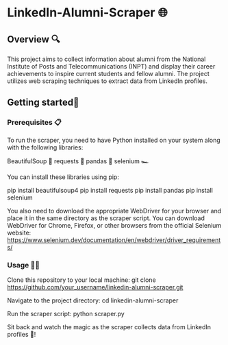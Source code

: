 # LinkedIn-Alumni-Scraper 🌐
## Overview 🔍
This project aims to collect information about alumni from the National Institute of Posts and Telecommunications (INPT) and display their career achievements to inspire current students and fellow alumni. The project utilizes web scraping techniques to extract data from LinkedIn profiles.

## Getting started🚀
### Prerequisites 📋
To run the scraper, you need to have Python installed on your system along with the following libraries:

BeautifulSoup 🥣
requests 📧
pandas 🐼
selenium 🏎️

You can install these libraries using pip:

pip install beautifulsoup4
pip install requests
pip install pandas
pip install selenium

You also need to download the appropriate WebDriver for your browser and place it in the same directory as the scraper script. You can download WebDriver for Chrome, Firefox, or other browsers from the official Selenium website: https://www.selenium.dev/documentation/en/webdriver/driver_requirements/

### Usage 👩‍💻
Clone this repository to your local machine:
git clone https://github.com/your_username/linkedin-alumni-scraper.git

Navigate to the project directory:
cd linkedin-alumni-scraper

Run the scraper script:
python scraper.py

Sit back and watch the magic as the scraper collects data from LinkedIn profiles 🌟!
